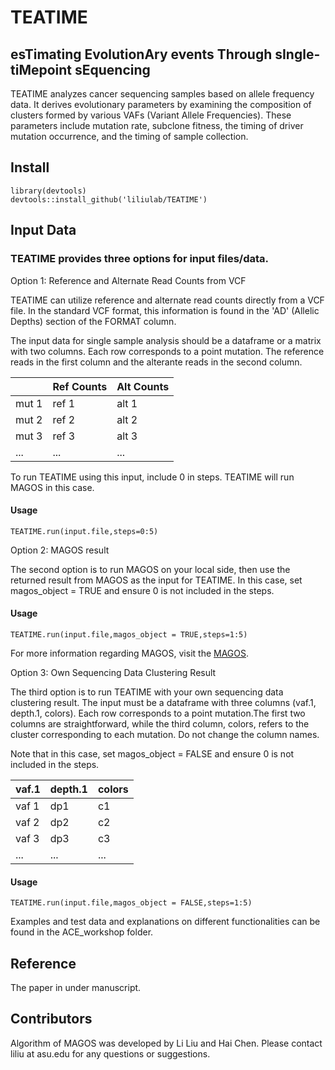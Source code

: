 # TEATIME
## esTimating EvolutionAry events Through sIngle-tiMepoint sEquencing

 TEATIME analyzes cancer sequencing samples based on allele frequency data. It derives evolutionary parameters by examining the composition of clusters formed by various VAFs (Variant Allele Frequencies). These parameters include mutation rate, subclone fitness, the timing of driver mutation occurrence, and the timing of sample collection.
 

## Install

```
library(devtools)
devtools::install_github('liliulab/TEATIME')
```


## Input Data
### TEATIME provides three options for input files/data.

Option 1: Reference and Alternate Read Counts from VCF

TEATIME can utilize reference and alternate read counts directly from a VCF file. In the standard VCF format, this information is found in the 'AD' (Allelic Depths) section of the FORMAT column.

The input data for single sample analysis should be a dataframe or a matrix with two columns. Each row corresponds to a point mutation. The reference reads in the first column and the alterante reads in the second column. 

| | Ref Counts | Alt Counts|
|----|---------|--------|
|mut 1  | ref 1      | alt 1     |
|mut 2 | ref 2      | alt 2     |
|mut 3 | ref 3      | alt 3     |
|...|...|...|


To run TEATIME using this input, include 0 in steps. TEATIME will run MAGOS in this case.
#### Usage
```
TEATIME.run(input.file,steps=0:5)
```

Option 2: MAGOS result

The second option is to run MAGOS on your local side, then use the returned result from MAGOS as the input for TEATIME. In this case, set magos_object = TRUE and ensure 0 is not included in the steps.

#### Usage
```
TEATIME.run(input.file,magos_object = TRUE,steps=1:5)
```
For more information regarding MAGOS, visit the [MAGOS](https://github.com/liliulab/magos/).


Option 3: Own Sequencing Data Clustering Result

The third option is to run TEATIME with your own sequencing data clustering result. The input must be a dataframe with three columns (vaf.1, depth.1, colors). Each row corresponds to a point mutation.The first two columns are straightforward, while the third column, colors, refers to the cluster corresponding to each mutation. Do not change the column names.

Note that in this case, set magos_object = FALSE and ensure 0 is not included in the steps.

| vaf.1 | depth.1 | colors |
|----|---------|--------|
|vaf 1  | dp1     | c1    |
|vaf 2 | dp2    | c2     |
|vaf 3 | dp3   | c3   |
|...|...|...|


#### Usage
```
TEATIME.run(input.file,magos_object = FALSE,steps=1:5)
```

Examples and test data and explanations on different functionalities can be found in the ACE_workshop folder. 




## Reference

The paper in under manuscript. 




## Contributors
Algorithm of MAGOS was developed by Li Liu and Hai Chen. Please contact liliu at asu.edu for any questions or suggestions. 
